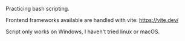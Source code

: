 Practicing bash scripting.

Frontend frameworks available are handled with vite: https://vite.dev/

Script only works on Windows, I haven't tried linux or macOS.
